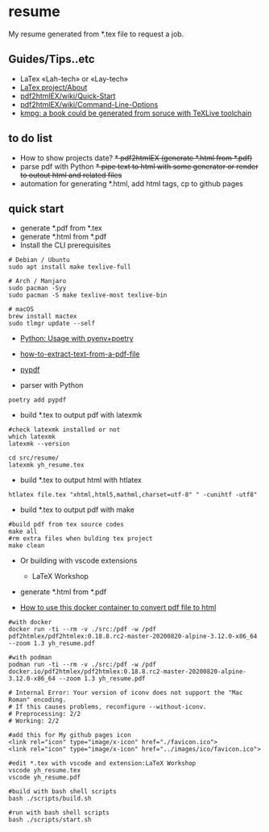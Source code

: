 # resume

My resume generated from *.tex file to request a job.

## Guides/Tips..etc

* LaTex «Lah-tech» or «Lay-tech»
* [LaTex project/About](https://www.latex-project.org/about/)
* [pdf2htmlEX/wiki/Quick-Start](https://github.com/pdf2htmlEX/pdf2htmlEX/wiki/Quick-Start)
* [pdf2htmlEX/wiki/Command-Line-Options](https://github.com/pdf2htmlEX/pdf2htmlEX/wiki/Command-Line-Options)
* [kmpg: a book could be generated from soruce with TeXLive toolchain](https://github.com/sysprog21/lkmpg)

## to do list

* How to show projects date?
~~* pdf2htmlEX (generate *.html from *.pdf)~~
* parse pdf with Python
~~* pipe text to html with some generator or render to outout html and related files~~
* automation for generating *.html, add html tags, cp to github pages

## quick start

* generate *.pdf from *.tex
* generate *.html from *.pdf
* Install the CLI prerequisites

```shell
# Debian / Ubuntu
sudo apt install make texlive-full

# Arch / Manjaro
sudo pacman -Syy
sudo pacman -S make texlive-most texlive-bin

# macOS
brew install mactex
sudo tlmgr update --self
```

* [Python: Usage with pyenv+poetry](https://github.com/hong539/setup_dev_environment/tree/main/programing_languages/python#usage-with-pyenvpoetry)
* [how-to-extract-text-from-a-pdf-file](https://stackoverflow.com/questions/34837707/how-to-extract-text-from-a-pdf-file)
* [pypdf](https://github.com/py-pdf/pypdf)

* parser with Python

```shell
poetry add pypdf
```

* build *.tex to output pdf with latexmk

```shell
#check latexmk installed or not
which latexmk
latexmk --version

cd src/resume/
latexmk yh_resume.tex
```

* build *.tex to output html with htlatex

```shell
htlatex file.tex "xhtml,html5,mathml,charset=utf-8" " -cunihtf -utf8"
```

* build *.tex to output pdf with make

```shell
#build pdf from tex source codes
make all
#rm extra files when bulding tex project
make clean
```

* Or building with vscode extensions
    * LaTeX Workshop

* generate *.html from *.pdf
* [How to use this docker container to convert pdf file to html](https://github.com/pdf2htmlEX/pdf2htmlEX/wiki/Download-Docker-Image#how-to-use-this-docker-container-to-convert-pdf-file-to-html)

```shell
#with docker
docker run -ti --rm -v ./src:/pdf -w /pdf pdf2htmlex/pdf2htmlex:0.18.8.rc2-master-20200820-alpine-3.12.0-x86_64 --zoom 1.3 yh_resume.pdf

#with podman
podman run -ti --rm -v ./src:/pdf -w /pdf docker.io/pdf2htmlex/pdf2htmlex:0.18.8.rc2-master-20200820-alpine-3.12.0-x86_64 --zoom 1.3 yh_resume.pdf

# Internal Error: Your version of iconv does not support the "Mac Roman" encoding.
# If this causes problems, reconfigure --without-iconv.
# Preprocessing: 2/2
# Working: 2/2

#add this for My github pages icon
<link rel="icon" type="image/x-icon" href="./favicon.ico">
<link rel="icon" type="image/x-icon" href="../images/ico/favicon.ico">

#edit *.tex with vscode and extension:LaTeX Workshop
vscode yh_resume.tex
vscode yh_resume.pdf

#build with bash shell scripts
bash ./scripts/build.sh

#run with bash shell scripts
bash ./scripts/start.sh
```